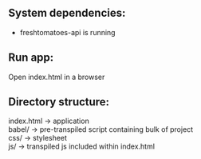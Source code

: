 ## System dependencies:
- freshtomatoes-api is running

## Run app:
Open index.html in a browser

## Directory structure:  
index.html -> application  
babel/     -> pre-transpiled script containing bulk of project  
css/       -> stylesheet  
js/        -> transpiled js included within index.html  
